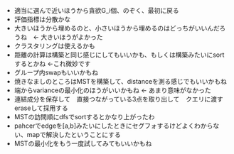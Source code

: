 - 適当に選んで近いほうから貪欲G_i個、のぞく、最初に戻る
- 評価指標は分散かな
- 大きいほうから埋めるのと、小さいほうから埋めるのはどっちがいいんだろうね　<- 大きいほうがよかった
- クラスタリングは使えるかも
- 距離の計算は構築と同じ感じにしてもいいかも、もしくは構築みたいにsortするとかね <-これ微妙です
- グループ内swapもいいかもね
- 焼きなましのところはMSTを構築して、distanceを測る感じでもいいかもね
- 端からvarianceの最小化のほうがいいかもね <- あまり意味がなかった
- 連結成分を保存して　直接つながっている3点を取り出して　クエリに渡す　eraseして採用する
- MSTの訪問順にdfsでsortするとかなり上がったわ
- pahcerでedgeを[a,b]みたいにしたときにセグフォするけどよくわからない、mapで解決したということにする
- MSTの最小化をもう一度試してみてもいいかもね